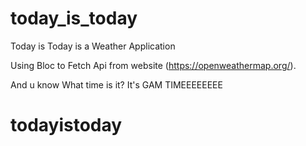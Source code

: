 # today_is_today

Today is Today is a Weather Application 

Using Bloc to Fetch Api from website (https://openweathermap.org/).

And u know What time is it? It's GAM TIMEEEEEEEE

# todayistoday
